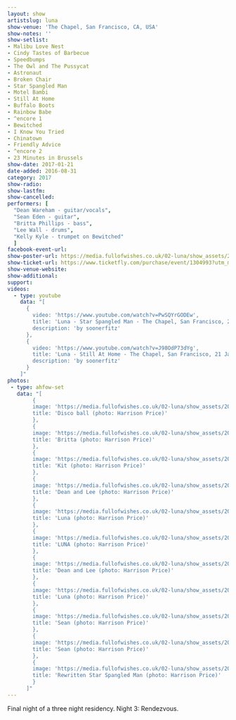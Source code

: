 ```yaml
---
layout: show
artistslug: luna
show-venue: 'The Chapel, San Francisco, CA, USA'
show-notes: ''
show-setlist:
- Malibu Love Nest
- Cindy Tastes of Barbecue
- Speedbumps
- The Owl and The Pussycat
- Astronaut
- Broken Chair
- Star Spangled Man
- Motel Bambi
- Still At Home
- Buffalo Boots
- Rainbow Babe
- ^encore 1
- Bewitched
- I Know You Tried
- Chinatown
- Friendly Advice
- ^encore 2
- 23 Minutes in Brussels
show-date: 2017-01-21
date-added: 2016-08-31
category: 2017
show-radio:
show-lastfm:
show-cancelled:
performers: [
  "Dean Wareham - guitar/vocals",
  "Sean Eden - guitar",
  "Britta Phillips - bass",
  "Lee Wall - drums",
  "Kelly Kyle - trumpet on Bewitched"
  ]
facebook-event-url:
show-poster-url: https://media.fullofwishes.co.uk/02-luna/show_assets/2017-01/2017-01-luna-chapel-sf-poster.jpg
show-ticket-url: https://www.ticketfly.com/purchase/event/1304993?utm_medium=bks
show-venue-website:
show-additional:
support:
videos:
  - type: youtube
    data: "[
      {
        video: 'https://www.youtube.com/watch?v=PwSQYrGODEw',
        title: 'Luna - Star Spangled Man - The Chapel, San Francisco, 21 January 2017',
        description: 'by soonerfitz'
      },
      {
        video: 'https://www.youtube.com/watch?v=J98OdP73dYg',
        title: 'Luna - Still At Home - The Chapel, San Francisco, 21 January 2017',
        description: 'by soonerfitz'
      }
    ]"
photos:
 - type: ahfow-set
   data: "[
        {
        image: 'https://media.fullofwishes.co.uk/02-luna/show_assets/2017-01-21/2017-01-21-chapel-sf-harrison-price-001.jpg',
        title: 'Disco ball (photo: Harrison Price)'
        },
        {
        image: 'https://media.fullofwishes.co.uk/02-luna/show_assets/2017-01-21/2017-01-21-chapel-sf-harrison-price-002.jpg',
        title: 'Britta (photo: Harrison Price)'
        },
        {
        image: 'https://media.fullofwishes.co.uk/02-luna/show_assets/2017-01-21/2017-01-21-chapel-sf-harrison-price-003.jpg',
        title: 'Kit (photo: Harrison Price)'
        },
        {
        image: 'https://media.fullofwishes.co.uk/02-luna/show_assets/2017-01-21/2017-01-21-chapel-sf-harrison-price-004.jpg',
        title: 'Dean and Lee (photo: Harrison Price)'
        },
        {
        image: 'https://media.fullofwishes.co.uk/02-luna/show_assets/2017-01-21/2017-01-21-chapel-sf-harrison-price-005.jpg',
        title: 'Luna (photo: Harrison Price)'
        },
        {
        image: 'https://media.fullofwishes.co.uk/02-luna/show_assets/2017-01-21/2017-01-21-chapel-sf-harrison-price-006.jpg',
        title: 'LUNA (photo: Harrison Price)'
        },
        {
        image: 'https://media.fullofwishes.co.uk/02-luna/show_assets/2017-01-21/2017-01-21-chapel-sf-harrison-price-007.jpg',
        title: 'Dean and Lee (photo: Harrison Price)'
        },
        {
        image: 'https://media.fullofwishes.co.uk/02-luna/show_assets/2017-01-21/2017-01-21-chapel-sf-harrison-price-008.jpg',
        title: 'Luna (photo: Harrison Price)'
        },
        {
        image: 'https://media.fullofwishes.co.uk/02-luna/show_assets/2017-01-21/2017-01-21-chapel-sf-harrison-price-009.jpg',
        title: 'Sean (photo: Harrison Price)'
        },
        {
        image: 'https://media.fullofwishes.co.uk/02-luna/show_assets/2017-01-21/2017-01-21-chapel-sf-harrison-price-010.jpg',
        title: 'Sean (photo: Harrison Price)'
        },
        {
        image: 'https://media.fullofwishes.co.uk/02-luna/show_assets/2017-01-21/2017-01-21-chapel-sf-harrison-price-011.jpg',
        title: 'Rewritten Star Spangled Man (photo: Harrison Price)'
        }
      ]"
---
```

Final night of a three night residency. Night 3: Rendezvous.
